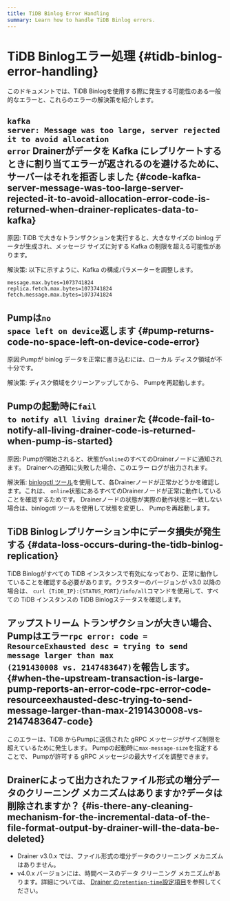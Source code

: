 ```yaml
---
title: TiDB Binlog Error Handling
summary: Learn how to handle TiDB Binlog errors.
---
```


# TiDB Binlogエラー処理 {#tidb-binlog-error-handling}

このドキュメントでは、TiDB Binlogを使用する際に発生する可能性のある一般的なエラーと、これらのエラーの解決策を紹介します。

## <code>kafka server: Message was too large, server rejected it to avoid allocation error</code> Drainerがデータを Kafka にレプリケートするときに割り当てエラーが返されるのを避けるために、サーバーはそれを拒否しました {#code-kafka-server-message-was-too-large-server-rejected-it-to-avoid-allocation-error-code-is-returned-when-drainer-replicates-data-to-kafka}

原因: TiDB で大きなトランザクションを実行すると、大きなサイズの binlog データが生成され、メッセージ サイズに対する Kafka の制限を超える可能性があります。

解決策: 以下に示すように、Kafka の構成パラメーターを調整します。


```
message.max.bytes=1073741824
replica.fetch.max.bytes=1073741824
fetch.message.max.bytes=1073741824
```

## Pumpは<code>no space left on device</code>返します {#pump-returns-code-no-space-left-on-device-code-error}

原因:Pumpが binlog データを正常に書き込むには、ローカル ディスク領域が不十分です。

解決策: ディスク領域をクリーンアップしてから、 Pumpを再起動します。

## Pumpの起動時に<code>fail to notify all living drainer</code>た {#code-fail-to-notify-all-living-drainer-code-is-returned-when-pump-is-started}

原因: Pumpが開始されると、状態が`online`のすべてのDrainerノードに通知されます。 Drainerへの通知に失敗した場合、このエラー ログが出力されます。

解決策: [binlogctl ツール](/tidb-binlog/binlog-control.md)を使用して、各Drainerノードが正常かどうかを確認します。これは、 `online`状態にあるすべてのDrainerノードが正常に動作していることを確認するためです。 Drainerノードの状態が実際の動作状態と一致しない場合は、binlogctl ツールを使用して状態を変更し、 Pumpを再起動します。

## TiDB Binlogレプリケーション中にデータ損失が発生する {#data-loss-occurs-during-the-tidb-binlog-replication}

TiDB Binlogがすべての TiDB インスタンスで有効になっており、正常に動作していることを確認する必要があります。クラスターのバージョンが v3.0 以降の場合は、 `curl {TiDB_IP}:{STATUS_PORT}/info/all`コマンドを使用して、すべての TiDB インスタンスの TiDB Binlogステータスを確認します。

## アップストリーム トランザクションが大きい場合、 Pumpはエラー<code>rpc error: code = ResourceExhausted desc = trying to send message larger than max (2191430008 vs. 2147483647)</code>を報告します。 {#when-the-upstream-transaction-is-large-pump-reports-an-error-code-rpc-error-code-resourceexhausted-desc-trying-to-send-message-larger-than-max-2191430008-vs-2147483647-code}

このエラーは、TiDB からPumpに送信された gRPC メッセージがサイズ制限を超えているために発生します。 Pumpの起動時に`max-message-size`を指定することで、 Pumpが許可する gRPC メッセージの最大サイズを調整できます。

## Drainerによって出力されたファイル形式の増分データのクリーニング メカニズムはありますか?データは削除されますか？ {#is-there-any-cleaning-mechanism-for-the-incremental-data-of-the-file-format-output-by-drainer-will-the-data-be-deleted}

-   Drainer v3.0.x では、ファイル形式の増分データのクリーニング メカニズムはありません。
-   v4.0.x バージョンには、時間ベースのデータ クリーニング メカニズムがあります。詳細については、 [Drainer の`retention-time`設定項目](https://github.com/pingcap/tidb-binlog/blob/v4.0.9/cmd/drainer/drainer.toml#L153)を参照してください。
